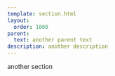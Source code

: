 ```yaml
---
template: section.html
layout:
  order: 1000
parent:
  text: another parent text
description: another description
---
```


another section
